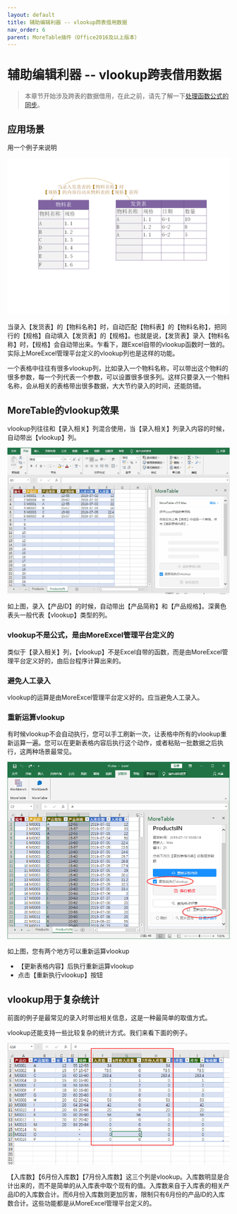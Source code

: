 ```yaml
---
layout: default
title: 辅助编辑利器 -- vlookup跨表借用数据
nav_order: 6
parent: MoreTable插件（Office2016及以上版本）
---
```



# 辅助编辑利器 -- vlookup跨表借用数据

> 本章节开始涉及跨表的数据借用，在此之前，请先了解一下[处理函数公式的同步](addin_formula)。

## 应用场景

用一个例子来说明

![image](images/vlookup.png)

当录入【发货表】的【物料名称】时，自动匹配【物料表】的【物料名称】，把同行的【规格】自动填入【发货表】的【规格】。也就是说，【发货表】录入【物料名称】时，【规格】会自动带出来。乍看下，跟Excel自带的vlookup函数时一致的。实际上MoreExcel管理平台定义的vlookup列也是这样的功能。

一个表格中往往有很多vlookup列，比如录入一个物料名称，可以带出这个物料的很多参数，每一个列代表一个参数，可以设置很多很多列。这样只要录入一个物料名称，会从相关的表格带出很多数据，大大节约录入的时间，还能防错。

## MoreTable的vlookup效果

vlookup列往往和【录入相关】列混合使用，当【录入相关】列录入内容的时候，自动带出【vlookup】列。

![gif](images/img2019071903u.gif)

如上图，录入【产品ID】的时候，自动带出【产品简称】和【产品规格】。深黄色表头一般代表【vlookup】类型的列。

### vlookup不是公式，是由MoreExcel管理平台定义的

类似于【录入相关】列，【vlookup】不是Excel自带的函数，而是由MoreExcel管理平台定义好的，由后台程序计算出来的。

### 避免人工录入

vlookup的运算是由MoreExcel管理平台定义好的。应当避免人工录入。

### 重新运算vlookup

有时候vlookup不会自动执行，您可以手工刷新一次，让表格中所有的vlookup重新运算一遍。您可以在更新表格内容后执行这个动作，或者粘贴一批数据之后执行，这两种场景最常见。

![image](images/20190719224241.png)

如上图，您有两个地方可以重新运算vlookup

- 【更新表格内容】后执行重新运算vlookup
- 点击【重新执行vlookup】按钮

## vlookup用于复杂统计

前面的例子是最常见的录入时带出相关信息，这是一种最简单的取值方式。

vlookup还能支持一些比较复杂的统计方式。我们来看下面的例子。

![image](images/20190719224624.png)

【入库数】【6月份入库数】【7月份入库数】这三个列是vlookup。入库数明显是合计出来的，而不是简单的从入库表中取个现有的值。入库数来自于入库表的相关产品ID的入库数合计。而6月份入库数则更加厉害，限制只有6月份的产品ID的入库数合计。这些功能都是从MoreExcel管理平台定义的。
